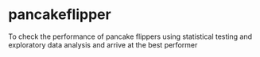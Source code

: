 # pancakeflipper

To check the performance of pancake flippers using statistical testing and exploratory data analysis and arrive at the best performer
